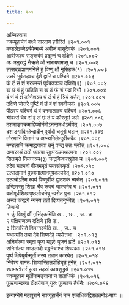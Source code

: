```yaml
---
title: २०१

---
```

अग्निरुवाच  
नवव्यूहार्चनं वक्ष्ये नारदाय हरीरितं ।२०१.००१  
मण्डलेऽब्जेऽर्चयेन्मध्ये अवीजं वासुदेवकं ॥२०१.००१  
आवीजञ्च सङ्कर्षणं प्रद्युम्नं च दक्षिणे ।२०१.००२  
अः अनुरुद्धं नैऋते ओं नारायणमप्सु च ॥२०१.००२  
तत्सद्ब्रह्माणमनिले हुं विष्णुं क्षौं नृसिंहकं(१) ।२०१.००३  
उत्तरे भूर्वराहञ्च ईशे द्वारि च पश्चिमे ॥२०१.००३  
कं टं सं शं गरुत्मन्तं पूर्ववक्त्रञ्च दक्षिणे(२) ।२०१.००४  
खं छं वं हुं फडिति च खं ठं फं शं गदां विधौ ॥२०१.००४  
बं णं मं क्षं कोणेशञ्च घं दं भं हं श्रियं यजेत् ।२०१.००५  
दक्षिणे चोत्तरे पुष्टिं गं डं बं शं स्ववीजकं ॥२०१.००५  
पीठस्य पश्चिमे धं वं वनमालाञ्च पश्चिमे ।२०१.००६  
श्रीवत्सं चैव सं हं लं छं तं यं कौस्तुभं जले ॥२०१.००६  
दशमाङ्गक्रमाद्विष्णोर्नमोऽनन्तमधोऽर्चयेत् ।२०१.००७  
दशाङ्गादिमहेन्द्रादीन् पूर्वादौ चतुरो घटान् ॥२०१.००७  
तोरणानि वितानं च अग्न्यनिलेन्दुवीजकैः ।२०१.००८  
मण्डलानि क्रमाद्ध्यात्वा तनुं वन्द्य ततः प्लवेत् ॥२०१.००८  
अम्वरस्थं ततो ध्यात्वा सूक्ष्मरूपमथात्मनः ।२०१.००९  
सितामृते निमग्नञ्च(३) चन्द्रविम्वात्स्रुतेन च ॥२०१.००९  
तदेव चात्मनो वीजममृतं प्लवसंस्कृतं ।२०१.०१०  
उत्पाद्यमानं पुरुषमात्मानमुपकल्पयेत् ॥२०१.०१०  
उत्पन्नोऽस्मि स्वयं विष्णुर्वीजं द्वादशकं न्यसेत् ।२०१.०११  
हृच्छिरस्तु शिखा चैव कवचं चास्त्रमेव च ॥२०१.०११  
वक्षोमूर्धशिखापृष्ठलोचनेषु न्यसेत पुनः ।२०१.०१२  
अस्त्रं करद्वये न्यस्य ततो दिव्यतनुर्भवेत् ॥२०१.०१२  
टिप्पणी  
१ क्रूं विष्णुं क्षौं नृसिंहकमिति ख.. , छ.. , ज.. च  
२ पक्षिराजञ्च दक्षिणे इति ङ..  
३ सितासिते निमग्नञ्चेति ख.. , ज.. च  
यथात्मनि तथा देवे शिष्यदेहे न्यसेत्तथा ।२०१.०१३  
अनिर्माल्या स्मृता पूजा यद्धरेः पूजनं हृदि ॥२०१.०१३  
सनिर्माल्या मण्डलादौ बद्धनेत्राश्च शिष्यकाः ।२०१.०१४  
पुष्पं क्षिपेयुर्यन्मूर्तौ तस्य तन्नाम कारयेत् ॥२०१.०१४  
निवेश्य वामतः शिष्यांस्तिलव्रीहिघृतं हुनेत् ।२०१.०१५  
शतमष्टोत्तरं हुत्वा सहस्रं कायशुद्धये ॥२०१.०१५  
नवव्यूहस्य मूर्तीनामङ्गानां च शताधिकं ।२०१.०१६  
पूऋणान्दत्त्वा दीक्षयेत्तान् गुरुः पूज्यश्च तैर्धनैः ॥२०१.०१६  
  
इत्याग्नेये महापुराणे नवव्यूहार्चनं नाम एकाधिकद्विशततमोऽध्यायः ॥